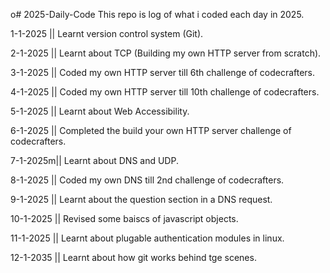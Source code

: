 o# 2025-Daily-Code
This repo is log of what i coded each day in 2025.

1-1-2025 || Learnt version control system (Git).

2-1-2025 || Learnt about TCP (Building my own HTTP server from scratch).

3-1-2025 || Coded my own HTTP server till 6th challenge of codecrafters.

4-1-2025 || Coded my own HTTP server till 10th challenge of codecrafters.

5-1-2025 || Learnt about Web Accessibility.

6-1-2025 || Completed the build your own HTTP server challenge of codecrafters.

7-1-2025m|| Learnt about DNS and UDP.

8-1-2025 || Coded my own DNS till 2nd challenge of codecrafters.

9-1-2025 || Learnt about the question section in a DNS request.

10-1-2025 || Revised some baiscs of javascript objects.

11-1-2025 || Learnt about plugable authentication modules in linux.

12-1-2035 || Learnt about how git works behind tge scenes.
